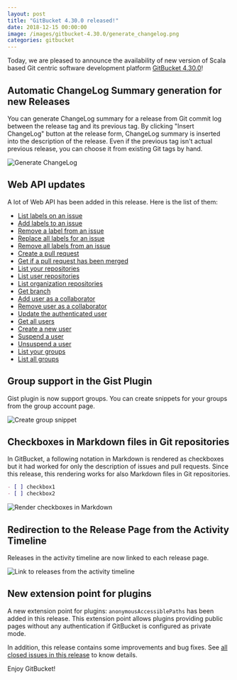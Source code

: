 ```yaml
---
layout: post
title: "GitBucket 4.30.0 released!"
date: 2018-12-15 00:00:00
image: /images/gitbucket-4.30.0/generate_changelog.png
categories: gitbucket
---
```


Today, we are pleased to announce the availability of new version of Scala based Git centric software development platform [GitBucket 4.30.0](https://github.com/gitbucket/gitbucket/releases/tag/4.30.0)!

## Automatic ChangeLog Summary generation for new Releases

You can generate ChangeLog summary for a release from Git commit log between the release tag and its previous tag. By clicking "Insert ChangeLog" button at the release form, ChangeLog summary is inserted into the description of the release. Even if the previous tag isn't actual previous release, you can choose it from existing Git tags by hand.

![Generate ChangeLog]({{site.baseurl}}/images/gitbucket-4.30.0/generate_changelog.png)

## Web API updates

A lot of Web API has been added in this release. Here is the list of them:

- [List labels on an issue](https://developer.github.com/v3/issues/labels/#list-labels-on-an-issue)
- [Add labels to an issue](https://developer.github.com/v3/issues/labels/#add-labels-to-an-issue)
- [Remove a label from an issue](https://developer.github.com/v3/issues/labels/#remove-a-label-from-an-issue)
- [Replace all labels for an issue](https://developer.github.com/v3/issues/labels/#replace-all-labels-for-an-issue)
- [Remove all labels from an issue](https://developer.github.com/v3/issues/labels/#remove-all-labels-from-an-issue)
- [Create a pull request](https://developer.github.com/v3/pulls/#create-a-pull-request)
- [Get if a pull request has been merged](https://developer.github.com/v3/pulls/#get-if-a-pull-request-has-been-merged)
- [List your repositories](https://developer.github.com/v3/repos/#list-your-repositories)
- [List user repositories](https://developer.github.com/v3/repos/#list-user-repositories)
- [List organization repositories](https://developer.github.com/v3/repos/#list-organization-repositories)
- [Get branch](https://developer.github.com/v3/repos/branches/#get-branch)
- [Add user as a collaborator](https://developer.github.com/v3/repos/collaborators/#add-user-as-a-collaborator)
- [Remove user as a collaborator](https://developer.github.com/v3/repos/collaborators/#remove-user-as-a-collaborator)
- [Update the authenticated user](https://developer.github.com/v3/users/#update-the-authenticated-user)
- [Get all users](https://developer.github.com/v3/users/#get-all-users)
- [Create a new user](https://developer.github.com/enterprise/2.14/v3/enterprise-admin/users/#create-a-new-user)
- [Suspend a user](https://developer.github.com/enterprise/2.14/v3/enterprise-admin/users/#suspend-a-user)
- [Unsuspend a user](https://developer.github.com/enterprise/2.14/v3/enterprise-admin/users/#unsuspend-a-user)
- [List your groups](https://developer.github.com/v3/orgs/#list-your-organizations)
- [List all groups](https://developer.github.com/v3/orgs/#list-all-organizations)

## Group support in the Gist Plugin

Gist plugin is now support groups. You can create snippets for your groups from the group account page. 

![Create group snippet]({{site.baseurl}}/images/gitbucket-4.30.0/group_snippet.png)

## Checkboxes in Markdown files in Git repositories

In GitBucket, a following notation in Markdown is rendered as checkboxes but it had worked for only the description of issues and pull requests. Since this release, this rendering works for also Markdown files in Git repositories.

```markdown
- [ ] checkbox1
- [ ] checkbox2
```

![Render checkboxes in Markdown]({{site.baseurl}}/images/gitbucket-4.30.0/markdown_checkbox.png)

## Redirection to the Release Page from the Activity Timeline

Releases in the activity timeline are now linked to each release page.

![Link to releases from the activity timeline]({{site.baseurl}}/images/gitbucket-4.30.0/timeline_release.png)

## New extension point for plugins

A new extension point for plugins: `anonymousAccessiblePaths` has been added in this release. This extension point allows plugins providing public pages without any authentication if GitBucket is configured as private mode.

In addition, this release contains some improvements and bug fixes. See [all closed issues in this release](https://github.com/gitbucket/gitbucket/issues?q=is%3Aclosed+milestone%3A4.30.0) to know details.

Enjoy GitBucket!
